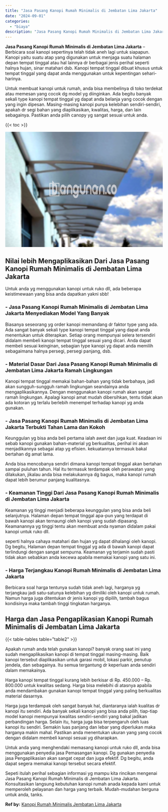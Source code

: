 ```yaml
---
title: "Jasa Pasang Kanopi Rumah Minimalis di Jembatan Lima Jakarta"
date: "2024-09-01"
categories: 
  - "biaya"
description: "Jasa Pasang Kanopi Rumah Minimalis di Jembatan Lima Jakarta. Sepeti itulah perihal sebagian informasi yg mampu kita rincikan mengenai Jasa Pasang Kanopi Ruma..."
---
```


**Jasa Pasang Kanopi Rumah Minimalis di Jembatan Lima Jakarta** – Berbicara soal kanopi sepertinya telah tidak aneh lagi untuk siapapun. Kanopi yaitu suatu atap yang digunakan untuk menjaga suatu halaman depan tempat tinggal atau hal lainnya dr berbagai jenis perihal seperti halnya hujan, sinar matahari dsb. Kanopi tempat tinggal dibuat khusus untuk tempat tinggal yang dapat anda menggunakan untuk kepentingan sehari-harinya.

Untuk membuat kanopi untuk rumah, anda bisa membelinya di toko terdekat atau memesan yang cocok dg model yg diinginkan. Ada begitu banyak sekali type kanopi tempat tinggal yg dapat anda belanja yang cocok dengan yang ingin dipesan. Masing-masing kanopi punya kelebihan sendiri-sendiri, apakah dr segi bahan yang diaplikasikan, kwalitas, harga, dan lain sebagainya. Pastikan anda pilih canopy yg sangat sesuai untuk anda.

{{< toc >}}

![Jasa Pasang Kanopi Rumah Minimalis di Jembatan Lima Jakarta](/images/harga-kanopi-minimalis-21.png)

## Nilai lebih Mengaplikasikan Dari Jasa Pasang Kanopi Rumah Minimalis di Jembatan Lima Jakarta

Untuk anda yg menggunakan kanopi untuk ruko dll, ada beberapa keistimewaan yang bisa anda dapatkan yakni sbb!

### \- Jasa Pasang Kanopi Rumah Minimalis di Jembatan Lima Jakarta Menyediakan Model Yang Banyak

Biasanya seseorang yg order kanopi memandang dr faktor type yang ada. Ada sangat banyak sekali type kanopi tempat tinggal yang dapat anda menentukan untuk diterapkan. Setiap orang mempunyai selera tersendiri didalam membeli kanopi tempat tinggal sesuai yang dicari. Anda dapat membeli sesuai keinginan, sebagian type kanopi yg dapat anda memilih sebagaimana halnya persegi, persegi panjang, dsb.

### \- Material Dasar Dari Jasa Pasang Kanopi Rumah Minimalis di Jembatan Lima Jakarta Ramah Lingkungan

Kanopi tempat tinggal memakai bahan-bahan yang tidak berbahaya, jadi akan sungguh-sungguh ramah lingkungan seandainya anda mengaplikasikannya. Dengan menggunakan kanopi rumah akan sangat ramah lingkungan. Apalagi kanopi amat mudah dibersihkan, tentu tidak akan ada kotoran yg terlalu berlebih menempel terhadap kanopi yg anda gunakan.

### \- Jasa Pasang Kanopi Rumah Minimalis di Jembatan Lima Jakarta Terbukti Tahan Lama dan Kokoh

Keunggulan yg bisa anda beli pertama ialah awet dan juga kuat. Keadaan ini sebab kanopi gunakan bahan-material yg berkualitas, perihal ini akan menjadikannya sebagai atap yg efisien. kekuatannya termasuk bakal bertahan dg amat lama.

Anda bisa mencobanya sendiri dimana kanopi tempat tinggal akan bertahan sampai puluhan tahun. Hal itu termasuk terdampak oleh perawatan yang dilakukan, jikalau anda bisa melakukannya dg bagus, maka kanopi rumah dapat lebih berumur panjang kualitasnya.

### \- Keamanan Tinggi Dari Jasa Pasang Kanopi Rumah Minimalis di Jembatan Lima Jakarta

Keamanan yg tinggi menjadi beberapa keunggulan yang bisa anda beli selanjutnya. Halaman depan tempat tinggal apa-pun yang terdapat di bawah kanopi akan ternaungi oleh kanopi yang sudah dipasang. Keamanannya yg tinggi tentu akan membuat anda nyaman didalam pakai kanopi untuk ruko dll.

seperti halnya cahaya matahari dan hujan yg dapat dihalangi oleh kanopi. Dg begitu, Halaman depan tempat tinggal yg ada di bawah kanopi dapat terlindungi dengan sangat sempurna. Keamanan yg terjamin sudah pasti tidak akan sebabkan anda kecewa apabila memakai kanopi yang satu ini.

### \- Harga Terjangkau Kanopi Rumah Minimalis di Jembatan Lima Jakarta

Berbicara soal harga tentunya sudah tidak aneh lagi, harganya yg terjangkau jadi satu-satunya kelebihan yg dimiliki oleh kanopi untuk rumah. Namun harga juga ditentukan dr jenis kanopi yg dipilih, tambah bagus kondisinya maka tambah tinggi tingkatan harganya.

## Harga dan Jasa Pengaplikasian Kanopi Rumah Minimalis di Jembatan Lima Jakarta

{{< table-tables table="table2" >}}

Apakah rumah anda telah gunakan kanopi? banyak orang saat ini yang sudah mengaplikasikan kanopi di tempat tinggal masing-masing. Baik kanopi tersebut diaplikasikan untuk garasi mobil, lokasi parkir, penutup jendela, dan sebagainya. Itu semua tergantung dr keperluan anda sendiri dalam memakainya.

Harga kanopi tempat tinggal kurang lebih berkisar di Rp. 450.000 – Rp. 800.000 untuk kwalitas sedang. Harga bisa melebihi di atasnya apabila anda mendambakan gunakan kanopi tempat tinggal yang paling berkualitas material dasarnya.

Harga juga terdampak oleh sangat banyak hal, diantaranya ialah kualitas dr kanopi itu sendiri. Ada banyak sekali kanopi yang bisa anda pilih, tiap-tiap model kanopi mempunyai kwalitas sendiri-sendiri yang bakal jadikan perbandingan harga. Selain itu, harga juga bisa terpengaruh oleh luas kanopi itu sendiri. Semakin luas panjang dan lebar yang diperlukan maka harganya makin mahal. Pastikan anda menentukan ukuran yang yang cocok dengan didalam membeli kanopi sesuai yg diharapkan.

Untuk anda yang menghendaki memasang kanopi untuk ruko dll, anda bisa menggunakan penyedia jasa Pemasangan kanopi. Dg gunakan penyedia jasa Pengaplikasian akan sangat cepat dan juga efektif. Dg begitu, anda dapat segera memakai kanopi tersebut secara efektif.

Sepeti itulah perihal sebagian informasi yg mampu kita rincikan mengenai Jasa Pasang Kanopi Rumah Minimalis di Jembatan Lima Jakarta. Konsultasikan langsung kebutuhan kanopi rumah anada kepada kami untuk memperoleh pelayanan dan harga yang terbaik. Mudah-mudahan berguna untuk anda, tanks.

**Ref by:**  [Kanopi Rumah Minimalis Jembatan Lima Jakarta](https://id.wikipedia.org/wiki/Kanopi)
